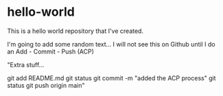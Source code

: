 # hello-world
This is a hello world repository that I've created.

I'm going to add some random text...  I will not see this on Github until I do an Add - Commit - Push (ACP)

"Extra stuff...

git add README.md
git status
git commit -m "added the ACP process"
git status
git push origin main"